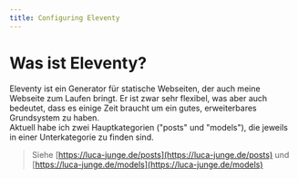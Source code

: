 ```yaml
---
title: Configuring Eleventy
---
```


# Was ist Eleventy?

Eleventy ist ein Generator für statische Webseiten, der auch meine Webseite zum Laufen bringt.
Er ist zwar sehr flexibel, was aber auch bedeutet, dass es einige Zeit braucht um ein gutes, erweiterbares Grundsystem zu haben.  
Aktuell habe ich zwei Hauptkategorien ("posts" und "models"), die jeweils in einer Unterkategorie zu finden sind.

> Siehe [https://luca-junge.de/posts](https://luca-junge.de/posts) und [https://luca-junge.de/models](https://luca-junge.de/models)
